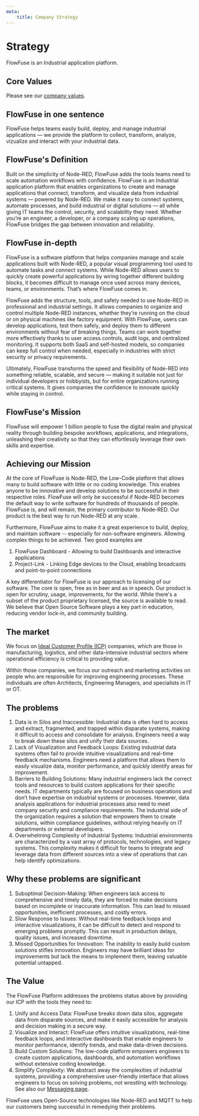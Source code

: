 ```yaml
---
meta:
    title: Company Strategy
---
```


# Strategy

FlowFuse is an Industrial application platform.

## Core Values

Please see our [company values](/handbook/company/values/).

## FlowFuse in one sentence
FlowFuse helps teams easily build, deploy, and manage industrial applications — we provide the platform to collect, transform, analyze, vizualize and interact with your industrial data.

## FlowFuse's Definition
Built on the simplicity of Node-RED, FlowFuse adds the tools teams need to scale automation workflows with confidence.
FlowFuse is an Industrial application platform that enables organizations to create and manage applications that connect, transform, and visualize data from industrial systems — powered by Node-RED.
We make it easy to connect systems, automate processes, and build industrial or digital solutions — all while giving IT teams the control, security, and scalability they need.
Whether you’re an engineer, a developer, or a company scaling up operations, FlowFuse bridges the gap between innovation and reliability.

## FlowFuse in-depth
FlowFuse is a software platform that helps companies manage and scale applications built with Node-RED, a popular visual programming tool used to automate tasks and connect systems. While Node-RED allows users to quickly create powerful applications by wiring together different building blocks, it becomes difficult to manage once used across many devices, teams, or environments. That’s where FlowFuse comes in.

FlowFuse adds the structure, tools, and safety needed to use Node-RED in professional and industrial settings. It allows companies to organize and control multiple Node-RED instances, whether they’re running on the cloud or on physical machines like factory equipment. With FlowFuse, users can develop applications, test them safely, and deploy them to different environments without fear of breaking things. Teams can work together more effectively thanks to user access controls, audit logs, and centralized monitoring. It supports both SaaS and self-hosted models, so companies can keep full control when needed, especially in industries with strict security or privacy requirements.

Ultimately, FlowFuse transforms the speed and flexibility of Node-RED into something reliable, scalable, and secure — making it suitable not just for individual developers or hobbyists, but for entire organizations running critical systems. It gives companies the confidence to innovate quickly while staying in control.

## FlowFuse's Mission

FlowFuse will empower 1 billion people to fuse the digital realm and physical
reality through building bespoke workflows, applications, and integrations,
unleashing their creativity so that they can effortlessly leverage their own
skills and expertise.

## Achieving our Mission

At the core of FlowFuse is Node-RED, the Low-Code platform that allows many
to build software with little or no coding knowledge. This enables anyone to be innovative and develop solutions to be successful in their respective roles. FlowFuse will only be successful if
Node-RED becomes the default way to write software for hundreds of thousands of people.
FlowFuse is, and will remain, the primary contributor to Node-RED. Our product is
the best way to run Node-RED at any scale.

Furthermore, FlowFuse aims to make it a great experience to build, deploy, and
maintain software -- especially for non-software engineers. Allowing complex things
to be achieved. Two good examples are
1. FlowFuse Dashboard - Allowing to build Dashboards and interactive applications
1. Project-Link - Linking Edge devices to the Cloud, enabling broadcasts and point-to-point connections

A key differentiator for FlowFuse is our approach to licensing of our software.
The core is open, free as in beer and as in speech. Our product is open for scrutiny,
usage, improvements, for the world. While there's a subset of the product
proprietary licensed, the source is available to read. We believe that Open Source
Software plays a key part in education, reducing vendor lock-in, and community building.

## The market

We focus on [Ideal Customer Profile (ICP)](https://flowfuse.com/handbook/customer/marketing/messaging/) companies, which are those in manufacturing, logistics, and other data-intensive industrial sectors where operational efficiency is critical to providing value.

Within those companies, we focus our outreach and marketing activities on people who are responsible for improving engineering processes. These individuals are often Architects, Engineering Managers, and specialists in IT or OT. 

## The problems 

1. Data is in Silos and Inaccessible: Industrial data is often hard to access and extract, fragmented, and trapped within disparate systems, making it difficult to access and consolidate for analysis. Engineers need a way to break down these silos and unify their data sources.
1. Lack of Visualization and Feedback Loops: Existing industrial data systems often fail to provide intuitive visualizations and real-time feedback mechanisms. Engineers need a platform that allows them to easily visualize data, monitor performance, and quickly identify areas for improvement.
1. Barriers to Building Solutions: Many industrial engineers lack the correct tools and resources to build custom applications for their specific needs. IT departments typically are focused on business operations and don’t have expertise on industrial systems or processes. However, data analysis applications for industrial processes also need to meet company security and compliance requirements. The industrial side of the organization requires a solution that empowers them to create solutions, within compliance guidelines, without relying heavily on IT departments or external developers.
1. Overwhelming Complexity of Industrial Systems: Industrial environments are characterized by a vast array of protocols, technologies, and legacy systems. This complexity makes it difficult for teams to integrate and leverage data from different sources into a view of operations that can help identify optimizations.

## Why these problems are significant

1. Suboptimal Decision-Making: When engineers lack access to comprehensive and timely data, they are forced to make decisions based on incomplete or inaccurate information. This can lead to missed opportunities, inefficient processes, and costly errors.
1. Slow Response to Issues: Without real-time feedback loops and interactive visualizations, it can be difficult to detect and respond to emerging problems promptly. This can result in production delays, quality issues, and increased downtime.
1. Missed Opportunities for Innovation: The inability to easily build custom solutions stifles innovation. Engineers may have brilliant ideas for improvements but lack the means to implement them, leaving valuable potential untapped.

## The Value

The FlowFuse Platform addresses the problems status above by providing our ICP with the tools they need to:

1. Unify and Access Data: FlowFuse breaks down data silos, aggregate data from disparate sources, and make it easily accessible for analysis and decision making in a secure way. 
1. Visualize and Interact: FlowFuse offers intuitive visualizations, real-time feedback loops, and interactive dashboards that enable engineers to monitor performance, identify trends, and make data-driven decisions.
1. Build Custom Solutions: The low-code platform empowers engineers to create custom applications, dashboards, and automation workflows without extensive coding knowledge.
1. Simplify Complexity: We abstract away the complexities of industrial systems, providing a comprehensive user-friendly interface that allows engineers to focus on solving problems, not wrestling with technology.
See also our [Messaging page](/handbook/customer/marketing/messaging/).

FlowFuse uses Open-Source technologies like Node-RED and MQTT to help our customers being successful in remedying their problems.
